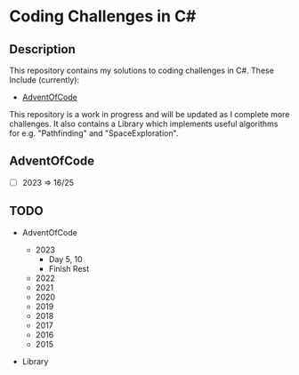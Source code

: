# Coding Challenges in C#

## Description

This repository contains my solutions to coding challenges in C#.
These Include (currently):

- [AdventOfCode](https://adventofcode.com/)

This repository is a work in progress and will be updated as I complete more challenges.
It also contains a Library which implements useful algorithms for e.g. "Pathfinding" and "SpaceExploration".

## AdventOfCode

- [ ] 2023 => 16/25

## TODO

- AdventOfCode

  - 2023
    - Day 5, 10
    - Finish Rest
  - 2022
  - 2021
  - 2020
  - 2019
  - 2018
  - 2017
  - 2016
  - 2015

- Library
